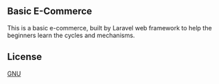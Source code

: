 ## Basic E-Commerce

This is a basic e-commerce, built by Laravel web framework to help the beginners learn the cycles and mechanisms. 

## License

[GNU](https://opensource.org/licenses/GPL-3.0)
